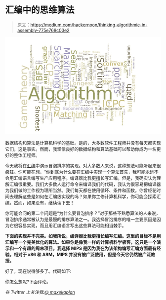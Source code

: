 # 汇编中的思维算法

> 原文：<https://medium.com/hackernoon/thinking-algorithmic-in-assembly-775e768c03e2>

![](img/943306f1f0e1ead143dc9bece8371e7b.png)

数据结构和算法是计算机科学的基础。是的，大多数软件工程师并没有每天都实现它们，这是事实。然而，我坚信良好的数据结构和算法基础可以帮助你成为一名更好的整体工程师。

今天我将在[汇编](https://hackernoon.com/tagged/assembly)中演示冒泡排序的实现。对大多数人来说，这种想法可能听起来很疯狂。你可能在想，“你到底为什么要在汇编中实现一个[算法](https://hackernoon.com/tagged/alrorithm)首先，我可能永远不会用汇编语言编写生产应用程序。编译器比我更擅长写汇编。但是，我确实认为理解汇编很重要。我们大多数人运行命令来编译我们的代码，我认为很容易把编译器为我们做的工作视为理所当然。我们每天都在使用循环、条件和函数。你曾经花时间去理解这些是如何在汇编级实现的吗？如果你主修计算机科学，你可能会探索汇编。然而，如果没有，继续读下去！

你可能会问的第二个问题是“为什么要冒泡排序？”对于那些不熟悉算法的人来说，冒泡排序通常被认为是最慢的排序算法之一。我选择冒泡排序的唯一主要原因是因为它很容易实现，而且用汇编语言写出这些算法可能相当棘手。

**下面的实现并不完美。如我所说，编译器比我更擅长编写汇编。这里的目标不是用汇编写一个完美优化的算法。如果你是像我一样的计算机科学极客，这只是一个演示和一个有趣的周末项目。我选择 MIPS 是因为我在为该架构编写汇编方面最有经验。相对于 x86 和 ARM，MIPS 并没有被广泛使用，但是今天它仍然被广泛教授。**

好了，现在说得够多了。代码如下:

你怎么想呢?下面评论。

*在 Twitter 上关注我:*[*@ maxekaplan*](https://twitter.com/maxekaplan)